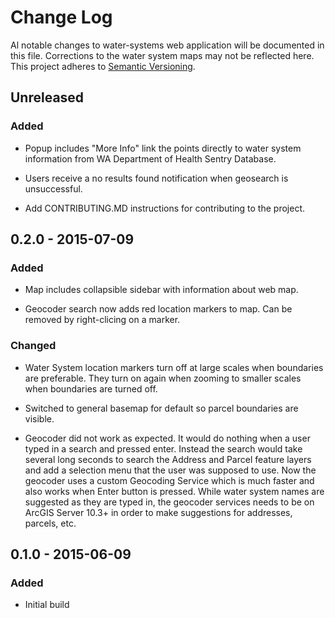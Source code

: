 # Change Log
Al notable changes to water-systems web application will be documented in this file. Corrections to the water system maps may not be reflected here. This project adheres to [Semantic Versioning](http://semver.org).

## Unreleased

### Added

- Popup includes "More Info" link the points directly to water system information from WA Department of Health Sentry Database.

- Users receive a no results found notification when geosearch is unsuccessful.

- Add CONTRIBUTING.MD instructions for contributing to the project.


## 0.2.0 - 2015-07-09

### Added

- Map includes collapsible sidebar with information about web map.

- Geocoder search now adds red location markers to map. Can be removed by right-clicing on a marker.


### Changed

- Water System location markers turn off at large scales when boundaries are preferable. They turn on again when zooming to smaller scales when boundaries are turned off.

- Switched to general basemap for default so parcel boundaries are visible.

- Geocoder did not work as expected. It would do nothing when a user typed in a search and pressed enter. Instead the search would take several long seconds to search the Address and Parcel feature layers and add a selection menu that the user was supposed to use. Now the geocoder uses a custom Geocoding Service which is much faster and also works when Enter button is pressed. While water system names are suggested as they are typed in, the geocoder services needs to be on ArcGIS Server 10.3+ in order to make suggestions for addresses, parcels, etc.


## 0.1.0 - 2015-06-09

### Added

- Initial build
